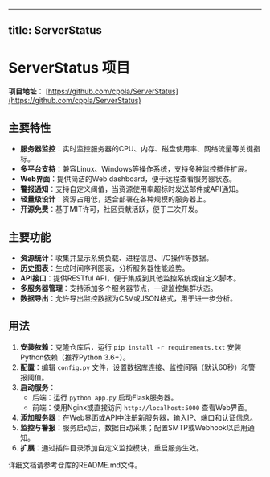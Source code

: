 
---
title: ServerStatus
---

# ServerStatus 项目

**项目地址：** [https://github.com/cppla/ServerStatus](https://github.com/cppla/ServerStatus)

## 主要特性
- **服务器监控**：实时监控服务器的CPU、内存、磁盘使用率、网络流量等关键指标。
- **多平台支持**：兼容Linux、Windows等操作系统，支持多种监控插件扩展。
- **Web界面**：提供简洁的Web dashboard，便于远程查看服务器状态。
- **警报通知**：支持自定义阈值，当资源使用率超标时发送邮件或API通知。
- **轻量级设计**：资源占用低，适合部署在各种规模的服务器上。
- **开源免费**：基于MIT许可，社区贡献活跃，便于二次开发。

## 主要功能
- **资源统计**：收集并显示系统负载、进程信息、I/O操作等数据。
- **历史图表**：生成时间序列图表，分析服务器性能趋势。
- **API接口**：提供RESTful API，便于集成到其他监控系统或自定义脚本。
- **多服务器管理**：支持添加多个服务器节点，一键监控集群状态。
- **数据导出**：允许导出监控数据为CSV或JSON格式，用于进一步分析。

## 用法
1. **安装依赖**：克隆仓库后，运行 `pip install -r requirements.txt` 安装Python依赖（推荐Python 3.6+）。
2. **配置**：编辑 `config.py` 文件，设置数据库连接、监控间隔（默认60秒）和警报阈值。
3. **启动服务**：
   - 后端：运行 `python app.py` 启动Flask服务器。
   - 前端：使用Nginx或直接访问 `http://localhost:5000` 查看Web界面。
4. **添加服务器**：在Web界面或API中注册新服务器，输入IP、端口和认证信息。
5. **监控与警报**：服务启动后，数据自动采集；配置SMTP或Webhook以启用通知。
6. **扩展**：通过插件目录添加自定义监控模块，重启服务生效。

详细文档请参考仓库的README.md文件。